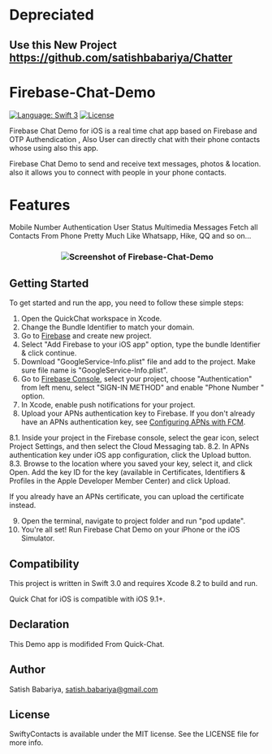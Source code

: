 # **Depreciated** 
## Use this New Project https://github.com/satishbabariya/Chatter



# Firebase-Chat-Demo

[![Language: Swift 3](https://img.shields.io/badge/language-swift3-f48041.svg?style=flat-square)](https://developer.apple.com/swift)
[![License](https://img.shields.io/packagist/l/doctrine/orm.svg?style=flat-square)](https://github.com/satishbabariya/Firebase-Chat-Demo/blob/master/LICENSE)

Firebase Chat Demo for iOS is a real time chat app based on Firebase and OTP Authendication , Also User can directly chat with their phone contacts whose using also this app.

Firebase Chat Demo to send and receive text messages, photos & location. also it allows you to connect with people in your phone contacts.

# Features

Mobile Number Authentication
User Status
Multimedia Messages
Fetch all Contacts From Phone 
Pretty Much Like Whatsapp, Hike, QQ and so on...


<h3 align="center">
<img src="screenshot2.jpg" alt="Screenshot of Firebase-Chat-Demo" />
</h3>

## Getting Started

To get started and run the app, you need to follow these simple steps:

1. Open the QuickChat workspace in Xcode.
2. Change the Bundle Identifier to match your domain.
3. Go to [Firebase](https://firebase.google.com) and create new project.
4. Select "Add Firebase to your iOS app" option, type the bundle Identifier & click continue.
5. Download "GoogleService-Info.plist" file and add to the project. Make sure file name is "GoogleService-Info.plist".
6. Go to [Firebase Console](https://console.firebase.google.com), select your project, choose "Authentication" from left menu, select "SIGN-IN METHOD" and enable "Phone Number " option.
7. In Xcode, enable push notifications for your project.
8. Upload your APNs authentication key to Firebase. If you don't already have an APNs authentication key, see [Configuring APNs with FCM](https://firebase.google.com/docs/cloud-messaging/ios/certs).

 8.1. Inside your project in the Firebase console, select the gear icon, select Project Settings, and then select the Cloud    Messaging tab.
 8.2. In APNs authentication key under iOS app configuration, click the Upload button.
 8.3. Browse to the location where you saved your key, select it, and click Open. Add the key ID for the key (available in Certificates, Identifiers & Profiles in the Apple Developer Member Center) and click Upload.

If you already have an APNs certificate, you can upload the certificate instead.

9. Open the terminal, navigate to project folder and run "pod update". 
10. You're all set! Run Firebase Chat Demo on your iPhone or the iOS Simulator.

## Compatibility

This project is written in Swift 3.0 and requires Xcode 8.2 to build and run.

Quick Chat for iOS is compatible with iOS 9.1+.

## Declaration

This Demo app is modifided From Quick-Chat.

## Author

Satish Babariya, satish.babariya@gmail.com

## License

SwiftyContacts is available under the MIT license. See the LICENSE file for more info.
